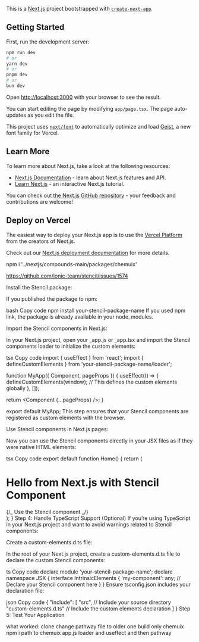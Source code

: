 This is a [Next.js](https://nextjs.org) project bootstrapped with [`create-next-app`](https://nextjs.org/docs/app/api-reference/cli/create-next-app).

## Getting Started

First, run the development server:

```bash
npm run dev
# or
yarn dev
# or
pnpm dev
# or
bun dev
```

Open [http://localhost:3000](http://localhost:3000) with your browser to see the result.

You can start editing the page by modifying `app/page.tsx`. The page auto-updates as you edit the file.

This project uses [`next/font`](https://nextjs.org/docs/app/building-your-application/optimizing/fonts) to automatically optimize and load [Geist](https://vercel.com/font), a new font family for Vercel.

## Learn More

To learn more about Next.js, take a look at the following resources:

- [Next.js Documentation](https://nextjs.org/docs) - learn about Next.js features and API.
- [Learn Next.js](https://nextjs.org/learn) - an interactive Next.js tutorial.

You can check out [the Next.js GitHub repository](https://github.com/vercel/next.js) - your feedback and contributions are welcome!

## Deploy on Vercel

The easiest way to deploy your Next.js app is to use the [Vercel Platform](https://vercel.com/new?utm_medium=default-template&filter=next.js&utm_source=create-next-app&utm_campaign=create-next-app-readme) from the creators of Next.js.

Check out our [Next.js deployment documentation](https://nextjs.org/docs/app/building-your-application/deploying) for more details.

npm i '../nextjs/compounds-main/packages/chemuix'

https://github.com/ionic-team/stencil/issues/1574

Install the Stencil package:

If you published the package to npm:

bash
Copy code
npm install your-stencil-package-name
If you used npm link, the package is already available in your node_modules.

Import the Stencil components in Next.js:

In your Next.js project, open your \_app.js or \_app.tsx and import the Stencil components loader to initialize the custom elements:

tsx
Copy code
import { useEffect } from 'react';
import { defineCustomElements } from 'your-stencil-package-name/loader';

function MyApp({ Component, pageProps }) {
useEffect(() => {
defineCustomElements(window); // This defines the custom elements globally
}, []);

return <Component {...pageProps} />;
}

export default MyApp;
This step ensures that your Stencil components are registered as custom elements with the browser.

Use Stencil components in Next.js pages:

Now you can use the Stencil components directly in your JSX files as if they were native HTML elements:

tsx
Copy code
export default function Home() {
return (

<div>
<h1>Hello from Next.js with Stencil Component</h1>
<my-component some-prop="Hello World"></my-component> {/_ Use the Stencil component _/}
</div>
);
}
Step 4: Handle TypeScript Support (Optional)
If you’re using TypeScript in your Next.js project and want to avoid warnings related to Stencil components:

Create a custom-elements.d.ts file:

In the root of your Next.js project, create a custom-elements.d.ts file to declare the custom Stencil components:

ts
Copy code
declare module 'your-stencil-package-name';
declare namespace JSX {
interface IntrinsicElements {
'my-component': any; // Declare your Stencil component here
}
}
Ensure tsconfig.json includes your declaration file:

json
Copy code
{
"include": [
"src", // Include your source directory
"custom-elements.d.ts" // Include the custom elements declaration
]
}
Step 5: Test Your Application

what worked:
clone
change pathway file to older one
build only chemuix
npm i path to chemuix
app.js loader and useffect and then pathway

